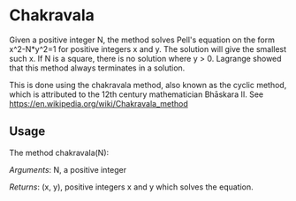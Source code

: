 # Chakravala
Given a positive integer N, the method solves Pell's equation on the form x^2-N*y^2=1 for positive integers x and y. The solution will give the smallest such x. 
If N is a square, there is no solution where y > 0. Lagrange showed that this method always terminates in a solution. 

This is done using the chakravala method, also known as the cyclic method, which is attributed to the 12th century mathematician Bhāskara II. See https://en.wikipedia.org/wiki/Chakravala_method  

## Usage
The method chakravala(N):

*Arguments*: N, a positive integer

*Returns*: (x, y), positive integers x and y which solves the equation. 

